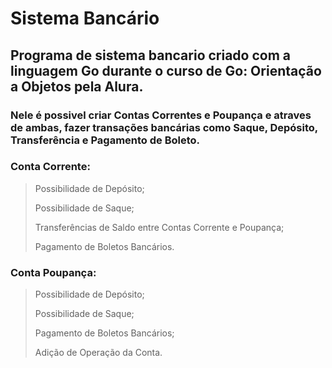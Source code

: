 # Sistema Bancário

## Programa de sistema bancario criado com a linguagem Go durante o curso de Go: Orientação a Objetos pela Alura.
### Nele é possivel criar Contas Correntes e Poupança e atraves de ambas, fazer transações bancárias como Saque, Depósito, Transferência e Pagamento de Boleto.

### Conta Corrente:
> Possibilidade de Depósito;
> 
> Possibilidade de Saque;
> 
> Transferências de Saldo entre Contas Corrente e Poupança;
> 
> Pagamento de Boletos Bancários.

### Conta Poupança:
> Possibilidade de Depósito;
> 
> Possibilidade de Saque;
> 
> Pagamento de Boletos Bancários;
> 
> Adição de Operação da Conta.
